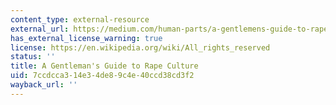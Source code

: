 ```yaml
---
content_type: external-resource
external_url: https://medium.com/human-parts/a-gentlemens-guide-to-rape-culture-7fc86c50dc4c
has_external_license_warning: true
license: https://en.wikipedia.org/wiki/All_rights_reserved
status: ''
title: A Gentleman's Guide to Rape Culture
uid: 7ccdcca3-14e3-4de8-9c4e-40ccd38cd3f2
wayback_url: ''
---
```

